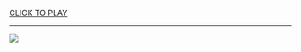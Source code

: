 
<a href="https://premium76.site?title=games_unblocked_free&ref=13M">CLICK TO PLAY</a></h3>
<hr>

<a href="https://premium76.site?title=games_unblocked_free&ref=13M"><img src="https://clearcache.store/games.png"></a>



